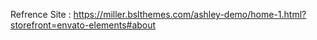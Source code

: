 Refrence Site : https://miller.bslthemes.com/ashley-demo/home-1.html?storefront=envato-elements#about
